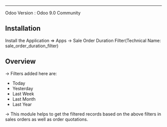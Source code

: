 
------------------------------------

Odoo Version : Odoo 9.0 Community


Installation 
-------------------------------------
Install the Application => Apps -> Sale Order Duration Filter(Technical Name: sale_order_duration_filter)


Overview
-------------------------------------
-> Filters added here are:
* Today 
* Yesterday
* Last Week
* Last Month
* Last Year

-> This module helps to get the filtered records based on the above filters in sales orders as well as order quotations.
